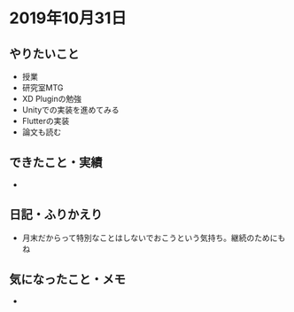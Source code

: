 # 2019年10月31日

## やりたいこと

- 授業
- 研究室MTG
- XD Pluginの勉強
- Unityでの実装を進めてみる
- Flutterの実装
- 論文も読む

## できたこと・実績

- 

## 日記・ふりかえり

- 月末だからって特別なことはしないでおこうという気持ち。継続のためにもね

## 気になったこと・メモ

- 
